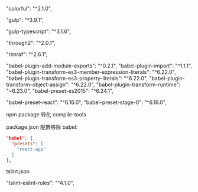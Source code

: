 "colorful": "^2.1.0",

"gulp": "^3.9.1",

"gulp-typescript": "^3.1.6",

"through2": "^2.0.1",

"rimraf": "^2.6.1",


"babel-plugin-add-module-exports": "^0.2.1",
"babel-plugin-import": "^1.1.1",
"babel-plugin-transform-es3-member-expression-literals": "^6.22.0",
"babel-plugin-transform-es3-property-literals": "^6.22.0",
"babel-plugin-transform-object-assign": "^6.22.0",
"babel-plugin-transform-runtime": "~6.23.0",
"babel-preset-es2015": "^6.24.1",

"babel-preset-react": "^6.16.0",
"babel-preset-stage-0": "^6.16.0",


npm package 转化 compile-tools

package.json 配置移除 babel:

```json
"babel": {
  "presets": [
    "react-app"
  ]
},
```

tslint.json

"tslint-eslint-rules": "^4.1.0",





